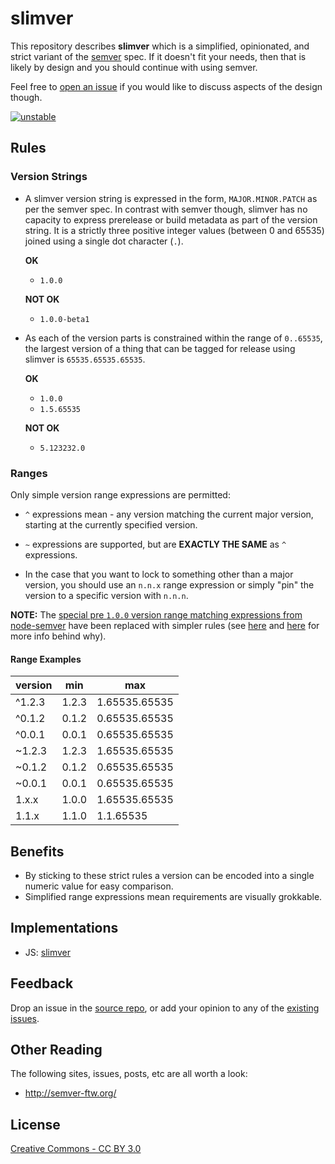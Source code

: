 # slimver

This repository describes __slimver__ which is a simplified, opinionated, and strict variant of the [semver](http://semver.org/) spec.  If it doesn't fit your needs, then that is likely by design and you should continue with using semver.

Feel free to [open an issue](https://github.com/DamonOehlman/slimver-spec/issues) if you would like to discuss aspects of the design though.

[![unstable](https://img.shields.io/badge/stability-unstable-yellowgreen.svg)](https://github.com/dominictarr/stability#unstable)

<div class="app encoder"></div>
<div class="app rangetester"></div>

## Rules

### Version Strings

- A slimver version string is expressed in the form, `MAJOR.MINOR.PATCH` as per the semver spec. In contrast with semver though, slimver has no capacity to express prerelease or build metadata as part of the version string.  It is a strictly three positive integer values (between 0 and 65535) joined using a single dot character (`.`).

  __OK__

  - `1.0.0`

  __NOT OK__

  - `1.0.0-beta1`

- As each of the version parts is constrained within the range of `0..65535`, the largest version of a thing that can be tagged for release using slimver is `65535.65535.65535`.

  __OK__

  - `1.0.0`
  - `1.5.65535`

  __NOT OK__

  - `5.123232.0`

### Ranges

Only simple version range expressions are permitted:

- `^` expressions mean - any version matching the current major version, starting at the currently specified version.

- `~` expressions are supported, but are __EXACTLY THE SAME__ as `^` expressions.

- In the case that you want to lock to something other than a major version, you should use an `n.n.x` range expression or simply "pin" the version to a specific version with `n.n.n`.

__NOTE:__ The [special pre `1.0.0` version range matching expressions from node-semver](https://github.com/isaacs/node-semver#ranges) have been replaced with simpler rules (see [here](https://github.com/DamonOehlman/slimver-spec/issues/2) and [here](https://github.com/dominictarr/semver-ftw/issues/2) for more info behind why).

#### Range Examples

| version | min   | max           |
|---------|-------|---------------|
| ^1.2.3  | 1.2.3 | 1.65535.65535 |
| ^0.1.2  | 0.1.2 | 0.65535.65535 |
| ^0.0.1  | 0.0.1 | 0.65535.65535 |
| ~1.2.3  | 1.2.3 | 1.65535.65535 |
| ~0.1.2  | 0.1.2 | 0.65535.65535 |
| ~0.0.1  | 0.0.1 | 0.65535.65535 |
| 1.x.x   | 1.0.0 | 1.65535.65535 |
| 1.1.x   | 1.1.0 | 1.1.65535     |

## Benefits

- By sticking to these strict rules a version can be encoded into a single numeric value for easy comparison.
- Simplified range expressions mean requirements are visually grokkable.

## Implementations

- JS: [slimver](https://github.com/DamonOehlman/slimver)

## Feedback

Drop an issue in the [source repo](https://github.com/DamonOehlman/slimver-spec), or add your opinion to any of the [existing issues](https://github.com/DamonOehlman/slimver-spec/issues).

## Other Reading

The following sites, issues, posts, etc are all worth a look:

- <http://semver-ftw.org/>

## License

[Creative Commons - CC BY 3.0](http://creativecommons.org/licenses/by/3.0/)
